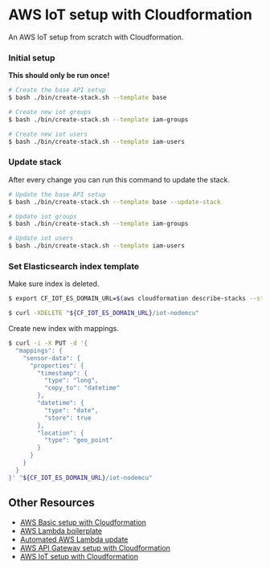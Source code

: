 # AWS IoT setup with Cloudformation

An AWS IoT setup from scratch with Cloudformation.


### Initial setup

__This should only be run once!__

```bash
# Create the base API setup
$ bash ./bin/create-stack.sh --template base

# Create new iot groups
$ bash ./bin/create-stack.sh --template iam-groups

# Create new iot users
$ bash ./bin/create-stack.sh --template iam-users

```


### Update stack

After every change you can run this command to update the stack.

```bash
# Update the base API setup
$ bash ./bin/create-stack.sh --template base --update-stack

# Update iot groups
$ bash ./bin/create-stack.sh --template iam-groups

# Update iot users
$ bash ./bin/create-stack.sh --template iam-users

```

### Set Elasticsearch index template

Make sure index is deleted.
```bash
$ export CF_IOT_ES_DOMAIN_URL=$(aws cloudformation describe-stacks --stack-name iot-rules --profile ffe | jq '.Stacks[].Outputs[] | { OutputKey: "iotElasticsearchURL", OutputValue: .OutputValue }' | jq -r '.OutputValue')

$ curl -XDELETE "${CF_IOT_ES_DOMAIN_URL}/iot-nodemcu"
```

Create new index with mappings.
```bash
$ curl -i -X PUT -d '{
  "mappings": {
    "sensor-data": {
      "properties": {
        "timestamp": {
          "type": "long",
          "copy_to": "datetime"
        },
        "datetime": {
          "type": "date",
          "store": true
        },
        "location": {
          "type": "geo_point"
        }
      }
    }
  }
}' "${CF_IOT_ES_DOMAIN_URL}/iot-nodemcu"
```


## Other Resources

* [AWS Basic setup with Cloudformation](https://github.com/5orenso/aws-cloudformation-base)
* [AWS Lambda boilerplate](https://github.com/5orenso/aws-lambda-boilerplate)
* [Automated AWS Lambda update](https://github.com/5orenso/aws-lambda-autodeploy-lambda)
* [AWS API Gateway setup with Cloudformation](https://github.com/5orenso/aws-cloudformation-api-gateway)
* [AWS IoT setup with Cloudformation](https://github.com/5orenso/aws-cloudformation-iot)
